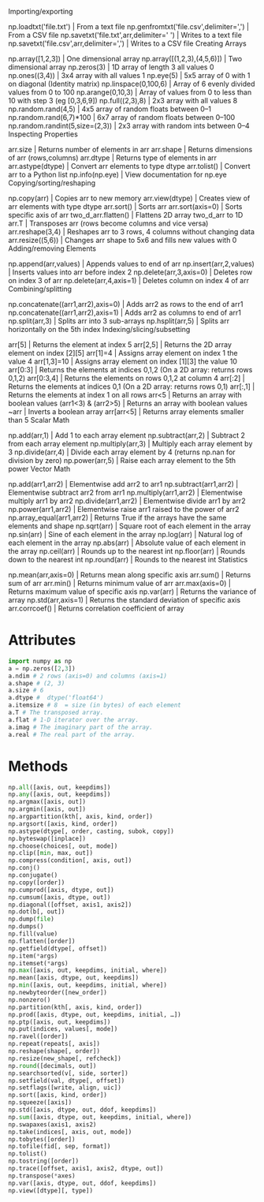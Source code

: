Importing/exporting

np.loadtxt('file.txt') | From a text file
np.genfromtxt('file.csv',delimiter=',') | From a CSV file
np.savetxt('file.txt',arr,delimiter=' ') | Writes to a text file
np.savetxt('file.csv',arr,delimiter=',') | Writes to a CSV file
Creating Arrays

np.array([1,2,3]) | One dimensional array
np.array([(1,2,3),(4,5,6)]) | Two dimensional array
np.zeros(3) | 1D array of length 3 all values 0
np.ones((3,4)) | 3x4 array with all values 1
np.eye(5) | 5x5 array of 0 with 1 on diagonal (Identity matrix)
np.linspace(0,100,6) | Array of 6 evenly divided values from 0 to 100
np.arange(0,10,3) | Array of values from 0 to less than 10 with step 3 (eg [0,3,6,9])
np.full((2,3),8) | 2x3 array with all values 8
np.random.rand(4,5) | 4x5 array of random floats between 0–1
np.random.rand(6,7)*100 | 6x7 array of random floats between 0–100
np.random.randint(5,size=(2,3)) | 2x3 array with random ints between 0–4
Inspecting Properties

arr.size | Returns number of elements in arr
arr.shape | Returns dimensions of arr (rows,columns)
arr.dtype | Returns type of elements in arr
arr.astype(dtype) | Convert arr elements to type dtype
arr.tolist() | Convert arr to a Python list
np.info(np.eye) | View documentation for np.eye
Copying/sorting/reshaping

np.copy(arr) | Copies arr to new memory
arr.view(dtype) | Creates view of arr elements with type dtype
arr.sort() | Sorts arr
arr.sort(axis=0) | Sorts specific axis of arr
two_d_arr.flatten() | Flattens 2D array two_d_arr to 1D
arr.T | Transposes arr (rows become columns and vice versa)
arr.reshape(3,4) | Reshapes arr to 3 rows, 4 columns without changing data
arr.resize((5,6)) | Changes arr shape to 5x6 and fills new values with 0
Adding/removing Elements

np.append(arr,values) | Appends values to end of arr
np.insert(arr,2,values) | Inserts values into arr before index 2
np.delete(arr,3,axis=0) | Deletes row on index 3 of arr
np.delete(arr,4,axis=1) | Deletes column on index 4 of arr
Combining/splitting

np.concatenate((arr1,arr2),axis=0) | Adds arr2 as rows to the end of arr1
np.concatenate((arr1,arr2),axis=1) | Adds arr2 as columns to end of arr1
np.split(arr,3) | Splits arr into 3 sub-arrays
np.hsplit(arr,5) | Splits arr horizontally on the 5th index
Indexing/slicing/subsetting

arr[5] | Returns the element at index 5
arr[2,5] | Returns the 2D array element on index [2][5]
arr[1]=4 | Assigns array element on index 1 the value 4
arr[1,3]=10 | Assigns array element on index [1][3] the value 10
arr[0:3] | Returns the elements at indices 0,1,2 (On a 2D array: returns rows 0,1,2)
arr[0:3,4] | Returns the elements on rows 0,1,2 at column 4
arr[:2] | Returns the elements at indices 0,1 (On a 2D array: returns rows 0,1)
arr[:,1] | Returns the elements at index 1 on all rows
arr<5 | Returns an array with boolean values
(arr1<3) & (arr2>5) | Returns an array with boolean values
~arr | Inverts a boolean array
arr[arr<5] | Returns array elements smaller than 5
Scalar Math

np.add(arr,1) | Add 1 to each array element
np.subtract(arr,2) | Subtract 2 from each array element
np.multiply(arr,3) | Multiply each array element by 3
np.divide(arr,4) | Divide each array element by 4 (returns np.nan for division by zero)
np.power(arr,5) | Raise each array element to the 5th power
Vector Math

np.add(arr1,arr2) | Elementwise add arr2 to arr1
np.subtract(arr1,arr2) | Elementwise subtract arr2 from arr1
np.multiply(arr1,arr2) | Elementwise multiply arr1 by arr2
np.divide(arr1,arr2) | Elementwise divide arr1 by arr2
np.power(arr1,arr2) | Elementwise raise arr1 raised to the power of arr2
np.array_equal(arr1,arr2) | Returns True if the arrays have the same elements and shape
np.sqrt(arr) | Square root of each element in the array
np.sin(arr) | Sine of each element in the array
np.log(arr) | Natural log of each element in the array
np.abs(arr) | Absolute value of each element in the array
np.ceil(arr) | Rounds up to the nearest int
np.floor(arr) | Rounds down to the nearest int
np.round(arr) | Rounds to the nearest int
Statistics

np.mean(arr,axis=0) | Returns mean along specific axis
arr.sum() | Returns sum of arr
arr.min() | Returns minimum value of arr
arr.max(axis=0) | Returns maximum value of specific axis
np.var(arr) | Returns the variance of array
np.std(arr,axis=1) | Returns the standard deviation of specific axis
arr.corrcoef() | Returns correlation coefficient of array


#  Attributes

```python
import numpy as np
a = np.zeros([2,3])
a.ndim # 2 rows (axis=0) and columns (axis=1)
a.shape # (2, 3)
a.size # 6
a.dtype #  dtype('float64')
a.itemsize # 8  = size (in bytes) of each element
a.T # The transposed array.
a.flat # 1-D iterator over the array.
a.imag # The imaginary part of the array.
a.real # The real part of the array.
```


# Methods

```python
np.all([axis, out, keepdims])
np.any([axis, out, keepdims])
np.argmax([axis, out])
np.argmin([axis, out])
np.argpartition(kth[, axis, kind, order])
np.argsort([axis, kind, order])
np.astype(dtype[, order, casting, subok, copy])
np.byteswap([inplace])
np.choose(choices[, out, mode])
np.clip([min, max, out])
np.compress(condition[, axis, out])
np.conj()
np.conjugate()
np.copy([order])
np.cumprod([axis, dtype, out])
np.cumsum([axis, dtype, out])
np.diagonal([offset, axis1, axis2])
np.dot(b[, out])
np.dump(file)
np.dumps()
np.fill(value)
np.flatten([order])
np.getfield(dtype[, offset])
np.item(*args)
np.itemset(*args)
np.max([axis, out, keepdims, initial, where])
np.mean([axis, dtype, out, keepdims])
np.min([axis, out, keepdims, initial, where])
np.newbyteorder([new_order])
np.nonzero()
np.partition(kth[, axis, kind, order])
np.prod([axis, dtype, out, keepdims, initial, …])
np.ptp([axis, out, keepdims])
np.put(indices, values[, mode])
np.ravel([order])
np.repeat(repeats[, axis])
np.reshape(shape[, order])
np.resize(new_shape[, refcheck])
np.round([decimals, out])
np.searchsorted(v[, side, sorter])
np.setfield(val, dtype[, offset])
np.setflags([write, align, uic])
np.sort([axis, kind, order])
np.squeeze([axis])
np.std([axis, dtype, out, ddof, keepdims])
np.sum([axis, dtype, out, keepdims, initial, where])
np.swapaxes(axis1, axis2)
np.take(indices[, axis, out, mode])
np.tobytes([order])
np.tofile(fid[, sep, format])
np.tolist()
np.tostring([order])
np.trace([offset, axis1, axis2, dtype, out])
np.transpose(*axes)
np.var([axis, dtype, out, ddof, keepdims])
np.view([dtype][, type])
```
